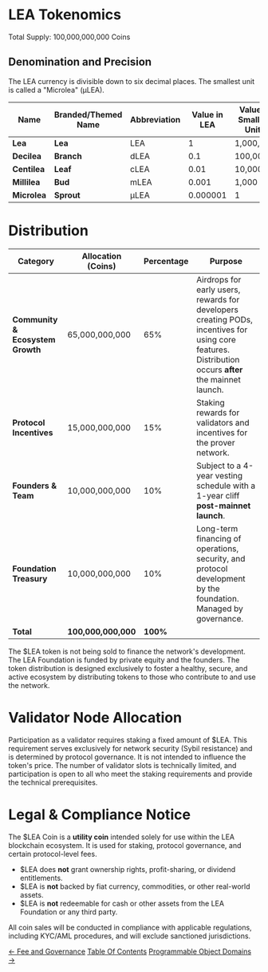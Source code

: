 # LEA Tokenomics

Total Supply: 100,000,000,000 Coins

## Denomination and Precision
The LEA currency is divisible down to six decimal places. The smallest unit is called a "Microlea" (μLEA).

| Name            | Branded/Themed Name | Abbreviation | Value in LEA | Value in Smallest Units |
| --------------- | ------------------- | ------------ | ------------ | ----------------------- |
| **Lea**         | **Lea**             | LEA          | 1            | 1,000,000               |
| **Decilea**     | **Branch**          | dLEA         | 0.1          | 100,000                 |
| **Centilea**    | **Leaf**            | cLEA         | 0.01         | 10,000                  |
| **Millilea**    | **Bud**             | mLEA         | 0.001        | 1,000                   |
| **Microlea**    | **Sprout**          | μLEA         | 0.000001     | 1                       |

# Distribution

| Category                         | Allocation (Coins) | Percentage | Purpose                                                                                                                              |
| -------------------------------- | ------------------ | ---------- | ------------------------------------------------------------------------------------------------------------------------------------ |
| **Community & Ecosystem Growth** | 65,000,000,000     | 65%        | Airdrops for early users, rewards for developers creating PODs, incentives for using core features. Distribution occurs **after** the mainnet launch. |
| **Protocol Incentives**          | 15,000,000,000     | 15%        | Staking rewards for validators and incentives for the prover network.                                                                |
| **Founders & Team**              | 10,000,000,000     | 10%        | Subject to a 4-year vesting schedule with a 1-year cliff **post-mainnet launch**.                                                    |
| **Foundation Treasury**          | 10,000,000,000     | 10%        | Long-term financing of operations, security, and protocol development by the foundation. Managed by governance.                      |
| **Total**                        | **100,000,000,000**| **100%**   |                                                                                                                                      |

The $LEA token is not being sold to finance the network's development. The LEA Foundation is funded by private equity and the founders. The token distribution is designed exclusively to foster a healthy, secure, and active ecosystem by distributing tokens to those who contribute to and use the network.

# Validator Node Allocation

Participation as a validator requires staking a fixed amount of $LEA. This requirement serves exclusively for network security (Sybil resistance) and is determined by protocol governance. It is not intended to influence the token's price. The number of validator slots is technically limited, and participation is open to all who meet the staking requirements and provide the technical prerequisites.


# Legal & Compliance Notice

The $LEA Coin is a **utility coin** intended solely for use within the LEA blockchain ecosystem. It is used for staking, protocol governance, and certain protocol-level fees.

- $LEA does **not** grant ownership rights, profit-sharing, or dividend entitlements.
- $LEA is **not** backed by fiat currency, commodities, or other real-world assets.
- $LEA is **not** redeemable for cash or other assets from the LEA Foundation or any third party.

All coin sales will be conducted in compliance with applicable regulations, including KYC/AML procedures, and will exclude sanctioned jurisdictions.

<div class="nav-buttons">
  <a class="prev" href="/fee_and_governance/">← Fee and Governance</a>
  <a class="toc" href="/">Table Of Contents</a>
  <a class="next" href="/programmable_object_domains/">Programmable Object Domains →</a>
</div>